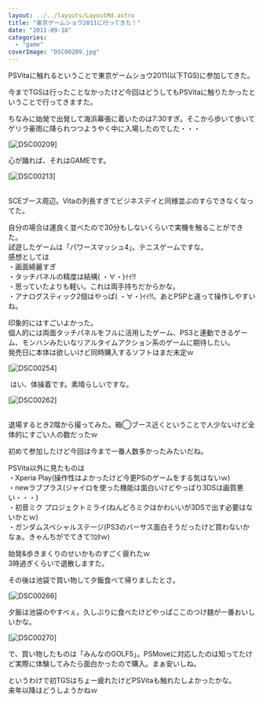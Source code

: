 ```yaml
---
layout: ../../layouts/LayoutMd.astro
title: "東京ゲームショウ2011に行ってきた！"
date: "2011-09-18"
categories: 
  - "game"
coverImage: "DSC00209.jpg"
---
```


PSVitaに触れるということで東京ゲームショウ2011(以下TGS)に参加してきた。

今までTGSは行ったことなかったけど今回はどうしてもPSVitaに触りたかったということで行ってきますた。

ちなみに始発で出発して海浜幕張に着いたのは7:30すぎ。そこから歩いて歩いてゲリラ豪雨に降られつつようやく中に入場したのでした・・・

[![](/archive/images/DSC00209.jpg "DSC00209")]

  
心が踊れば、それはGAMEです。

[![](/archive/images/DSC00213.jpg "DSC00213")]

   
SCEブース周辺。Vitaの列長すぎてビジネスデイと同様並ぶのすらできなくなってた。

自分の場合は運良く並べたので30分もしないくらいで実機を触ることができた。   
試遊したゲームは「パワースマッシュ4」。テニスゲームですな。  
感想としては  
・画面綺麗すぎ  
・タッチパネルの精度は結構( ・∀・)ｲｲ!!  
・思っていたよりも軽い。これは両手持ちだからかな。  
・アナログスティック2個はやっぱ( ・∀・)ｲｲ!!。あとPSPと違って操作しやすいね。

印象的にはすごいよかった。  
個人的には両面タッチパネルをフルに活用したゲーム、PS3と連動できるゲーム、モンハンみたいなリアルタイムアクション系のゲームに期待したい。  
発売日に本体は欲しいけど同時購入するソフトはまだ未定ｗ

[![](/archive/images/DSC00254-e1316310451430.jpg "DSC00254")]

  
 はい、体操着です。素晴らしいですな。

[![](/archive/images/DSC00262.jpg "DSC00262")]

   
退場するとき2階から撮ってみた。箱◯ブース近くということで人少ないけど全体的にすごい人の数だったｗ

初めて参加したけど今回は今まで一番人数多かったみたいだね。

PSVita以外に見たものは  
・Xperia Play(操作性はよかったけど今更PSのゲームをする気はないｗ)  
・newラブプラス(ジャイロを使った機能は面白いけどやっぱり3DSは画質悪い・・・)  
・初音ミク プロジェクトミライ(ねんどろミクはかわいいが3DSで出す必要はないかとｗ)  
・ガンダムスペシャルステージ(PS3のバーサス面白そうだったけど買わないかなぁ。きゃんちがでてきてﾜﾛﾀｗ)

始発&歩きまくりのせいかものすごく疲れたｗ  
3時過ぎくらいで退散しますた。

その後は池袋で買い物して夕飯食べて帰りましたとさ。

[![](/archive/images/DSC00266.jpg "DSC00266")]

夕飯は池袋のやすべぇ。久しぶりに食べたけどやっぱここのつけ麺が一番おいしいかな。

[![](/archive/images/DSC00270.jpg "DSC00270")]

で、買い物したものは「みんなのGOLF5」。PSMoveに対応したのは知ってたけど実際に体験してみたら面白かったので購入。まぁ安いしね。

というわけで初TGSはちょー疲れたけどPSVitaも触れたしよかったかな。  
来年以降はどうしようかねｗ
